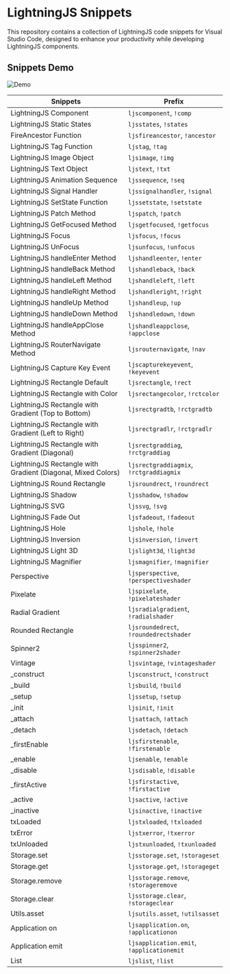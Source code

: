 # LightningJS Snippets

This repository contains a collection of LightningJS code snippets for Visual Studio Code, designed to enhance your productivity while developing LightningJS components.

## Snippets Demo

![Demo](./demo.gif)

| **Snippets**                                                 | **Prefix**                                |
| ------------------------------------------------------------ | ----------------------------------------- |
| LightningJS Component                                        | `ljscomponent`, `!comp`                   |
| LightningJS Static States                                    | `ljsstates`, `!states`                    |
| FireAncestor Function                                        | `ljsfireancestor`, `!ancestor`            |
| LightningJS Tag Function                                     | `ljstag`, `!tag`                          |
| LightningJS Image Object                                     | `ljsimage`, `!img`                        |
| LightningJS Text Object                                      | `ljstext`, `!txt`                         |
| LightningJS Animation Sequence                               | `ljssequence`, `!seq`                     |
| LightningJS Signal Handler                                   | `ljssignalhandler`, `!signal`             |
| LightningJS SetState Function                                | `ljssetstate`, `!setstate`                |
| LightningJS Patch Method                                     | `ljspatch`, `!patch`                      |
| LightningJS GetFocused Method                                | `ljsgetfocused`, `!getfocus`              |
| LightningJS Focus                                            | `ljsfocus`, `!focus`                      |
| LightningJS UnFocus                                          | `ljsunfocus`, `!unfocus`                  |
| LightningJS handleEnter Method                               | `ljshandleenter`, `!enter`                |
| LightningJS handleBack Method                                | `ljshandleback`, `!back`                  |
| LightningJS handleLeft Method                                | `ljshandleleft`, `!left`                  |
| LightningJS handleRight Method                               | `ljshandleright`, `!right`                |
| LightningJS handleUp Method                                  | `ljshandleup`, `!up`                      |
| LightningJS handleDown Method                                | `ljshandledown`, `!down`                  |
| LightningJS handleAppClose Method                            | `ljshandleappclose`, `!appclose`          |
| LightningJS RouterNavigate Method                            | `ljsrouternavigate`, `!nav`               |
| LightningJS Capture Key Event                                | `ljscapturekeyevent`, `!keyevent`         |
| LightningJS Rectangle Default                                | `ljsrectangle`, `!rect`                   |
| LightningJS Rectangle with Color                             | `ljsrectangecolor`, `!rctcolor`           |
| LightningJS Rectangle with Gradient (Top to Bottom)          | `ljsrectgradtb`, `!rctgradtb`             |
| LightningJS Rectangle with Gradient (Left to Right)          | `ljsrectgradlr`, `!rctgradlr`             |
| LightningJS Rectangle with Gradient (Diagonal)               | `ljsrectgraddiag`, `!rctgraddiag`         |
| LightningJS Rectangle with Gradient (Diagonal, Mixed Colors) | `ljsrectgraddiagmix`, `!rctgraddiagmix`   |
| LightningJS Round Rectangle                                  | `ljsroundrect`, `!roundrect`              |
| LightningJS Shadow                                           | `ljsshadow`, `!shadow`                    |
| LightningJS SVG                                              | `ljssvg`, `!svg`                          |
| LightningJS Fade Out                                         | `ljsfadeout`, `!fadeout`                  |
| LightningJS Hole                                             | `ljshole`, `!hole`                        |
| LightningJS Inversion                                        | `ljsinversion`, `!invert`                 |
| LightningJS Light 3D                                         | `ljslight3d`, `!light3d`                  |
| LightningJS Magnifier                                        | `ljsmagnifier`, `!magnifier`              |
| Perspective                                                  | `ljsperspective`, `!perspectiveshader`    |
| Pixelate                                                     | `ljspixelate`, `!pixelateshader`          |
| Radial Gradient                                              | `ljsradialgradient`, `!radialshader`      |
| Rounded Rectangle                                            | `ljsroundedrect`, `!roundedrectshader`    |
| Spinner2                                                     | `ljsspinner2`, `!spinner2shader`          |
| Vintage                                                      | `ljsvintage`, `!vintageshader`            |
| \_construct                                                  | `ljsconstruct`, `!construct`              |
| \_build                                                      | `ljsbuild`, `!build`                      |
| \_setup                                                      | `ljssetup`, `!setup`                      |
| \_init                                                       | `ljsinit`, `!init`                        |
| \_attach                                                     | `ljsattach`, `!attach`                    |
| \_detach                                                     | `ljsdetach`, `!detach`                    |
| \_firstEnable                                                | `ljsfirstenable`, `!firstenable`          |
| \_enable                                                     | `ljsenable`, `!enable`                    |
| \_disable                                                    | `ljsdisable`, `!disable`                  |
| \_firstActive                                                | `ljsfirstactive`, `!firstactive`          |
| \_active                                                     | `ljsactive`, `!active`                    |
| \_inactive                                                   | `ljsinactive`, `!inactive`                |
| txLoaded                                                     | `ljstxloaded`, `!txloaded`                |
| txError                                                      | `ljstxerror`, `!txerror`                  |
| txUnloaded                                                   | `ljstxunloaded`, `!txunloaded`            |
| Storage.set                                                  | `ljsstorage.set`, `!storageset`           |
| Storage.get                                                  | `ljsstorage.get`, `!storageget`           |
| Storage.remove                                               | `ljsstorage.remove`, `!storageremove`     |
| Storage.clear                                                | `ljsstorage.clear`, `!storageclear`       |
| Utils.asset                                                  | `ljsutils.asset`, `!utilsasset`           |
| Application on                                               | `ljsapplication.on`, `!applicationon`     |
| Application emit                                             | `ljsapplication.emit`, `!applicationemit` |
| List                                                         | `ljslist`, `!list`                        |
